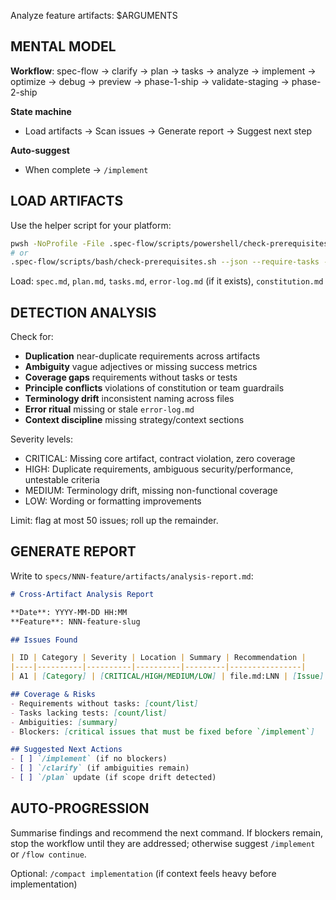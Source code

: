 ﻿---
description: Cross-artifact consistency analysis (review work and list what might be broken)
---

Analyze feature artifacts: $ARGUMENTS

## MENTAL MODEL

**Workflow**: spec-flow -> clarify -> plan -> tasks -> analyze -> implement -> optimize -> debug -> preview -> phase-1-ship -> validate-staging -> phase-2-ship

**State machine**
- Load artifacts -> Scan issues -> Generate report -> Suggest next step

**Auto-suggest**
- When complete -> `/implement`

## LOAD ARTIFACTS

Use the helper script for your platform:
```bash
pwsh -NoProfile -File .spec-flow/scripts/powershell/check-prerequisites.ps1 -Json -RequireTasks -IncludeTasks
# or
.spec-flow/scripts/bash/check-prerequisites.sh --json --require-tasks --include-tasks
```

Load: `spec.md`, `plan.md`, `tasks.md`, `error-log.md` (if it exists), `constitution.md`

## DETECTION ANALYSIS

Check for:
- **Duplication**  near-duplicate requirements across artifacts
- **Ambiguity**  vague adjectives or missing success metrics
- **Coverage gaps**  requirements without tasks or tests
- **Principle conflicts**  violations of constitution or team guardrails
- **Terminology drift**  inconsistent naming across files
- **Error ritual**  missing or stale `error-log.md`
- **Context discipline**  missing strategy/context sections

Severity levels:
- CRITICAL: Missing core artifact, contract violation, zero coverage
- HIGH: Duplicate requirements, ambiguous security/performance, untestable criteria
- MEDIUM: Terminology drift, missing non-functional coverage
- LOW: Wording or formatting improvements

Limit: flag at most 50 issues; roll up the remainder.

## GENERATE REPORT

Write to `specs/NNN-feature/artifacts/analysis-report.md`:

```markdown
# Cross-Artifact Analysis Report

**Date**: YYYY-MM-DD HH:MM
**Feature**: NNN-feature-slug

## Issues Found

| ID | Category | Severity | Location | Summary | Recommendation |
|----|----------|----------|----------|---------|----------------|
| A1 | [Category] | [CRITICAL/HIGH/MEDIUM/LOW] | file.md:LNN | [Issue] | [Fix] |

## Coverage & Risks
- Requirements without tasks: [count/list]
- Tasks lacking tests: [count/list]
- Ambiguities: [summary]
- Blockers: [critical issues that must be fixed before `/implement`]

## Suggested Next Actions
- [ ] `/implement` (if no blockers)
- [ ] `/clarify` (if ambiguities remain)
- [ ] `/plan` update (if scope drift detected)
```

## AUTO-PROGRESSION

Summarise findings and recommend the next command. If blockers remain, stop the workflow until they are addressed; otherwise suggest `/implement` or `/flow continue`.

Optional: `/compact implementation` (if context feels heavy before implementation)


